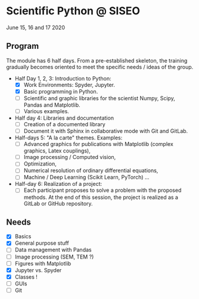# Scientific Python @ SISEO
June 15, 16 and 17 2020

## Program
The module has 6 half days. From a pre-established skeleton, the training gradually becomes oriented to meet the specific needs / ideas of the group.

- Half Day 1, 2, 3: Introduction to Python:
    - [x] Work Environments: Spyder, Jupyter.
    - [x] Basic programming in Python.
    - [ ] Scientific and graphic libraries for the scientist Numpy, Scipy, Pandas and Matplotlib.
    - [ ] Various examples.
- Half day 4: Libraries and documentation
    - [ ] Creation of a documented library
    - [ ] Document it with Sphinx in collaborative mode with Git and GitLab.
- Half-days 5:  "A la carte" themes. Examples:
    - [ ] Advanced graphics for publications with Matplotlib (complex graphics, Latex couplings),
    - [ ] Image processing / Computed vision,
    - [ ] Optimization,
    - [ ] Numerical resolution of ordinary differential equations,
    - [ ] Machine / Deep Learning (Scikit Learn, PyTorch) …
- Half-day 6: Realization of a project:
    - [ ] Each participant proposes to solve a problem with the proposed methods. At the end of this session, the project is realized as a GitLab or GitHub repository.

## Needs

- [x] Basics
- [x] General purpose stuff
- [ ] Data management with Pandas
- [ ] Image processing (SEM, TEM ?)
- [ ] Figures with Matplotlib
- [x] Jupyter vs. Spyder
- [x] Classes !
- [ ] GUIs
- [ ] Git
